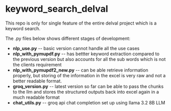 # keyword_search_delval

This repo is only for single feature of the entire delval project which is a keyword search.

The .py files below shows different stages of development:
- **nlp_use.py** -- basic version cannot handle all the use cases 
- **nlp_with_pymupdf.py** --  has bettter keyword extraction compared to the previous version but also accounts for all the sub words which is not the clients requirement
- **nlp_with_pymupdf2_new.py** -- can be able retrieve information properly, but storing of the information in the excel is very raw and not a better readable format.
-  **groq_version.py** -- latest version so far can be able to pass the chunks to the llm and stores the structured outputs back into excel again in a much readable format
- **chat_utils.py** -- groq api chat completion set up using llama 3.2 8B LLM